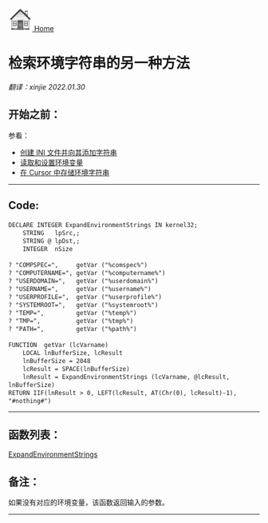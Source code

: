 [<img src="../images/home.png"> Home ](https://github.com/VFPX/Win32API)  

# 检索环境字符串的另一种方法

_翻译：xinjie  2022.01.30_

## 开始之前：
参看：

* [创建 INI 文件并向其添加字符串](sample_137.md)  
* [读取和设置环境变量](sample_152.md)  
* [在 Cursor 中存储环境字符串](sample_089.md)  
  
***  


## Code:
```foxpro  
DECLARE INTEGER ExpandEnvironmentStrings IN kernel32;
	STRING   lpSrc,;
	STRING @ lpDst,;
	INTEGER  nSize

? "COMPSPEC=",     getVar ("%comspec%")
? "COMPUTERNAME=", getVar ("%computername%")
? "USERDOMAIN=",   getVar ("%userdomain%")
? "USERNAME=",     getVar ("%username%")
? "USERPROFILE=",  getVar ("%userprofile%")
? "SYSTEMROOT=",   getVar ("%systemroot%")
? "TEMP=",         getVar ("%temp%")
? "TMP=",          getVar ("%tmp%")
? "PATH=",         getVar ("%path%")

FUNCTION  getVar (lcVarname)
	LOCAL lnBufferSize, lcResult
	lnBufferSize = 2048
	lcResult = SPACE(lnBufferSize)
	lnResult = ExpandEnvironmentStrings (lcVarname, @lcResult, lnBufferSize)
RETURN IIF(lnResult > 0, LEFT(lcResult, AT(Chr(0), lcResult)-1), "#nothing#")  
```  
***  


## 函数列表：
[ExpandEnvironmentStrings](../libraries/kernel32/ExpandEnvironmentStrings.md)  

## 备注：
如果没有对应的环境变量，该函数返回输入的参数。
  
***  

